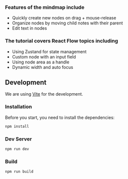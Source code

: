 ### Features of the mindmap include
- Quickly create new nodes on drag + mouse-release
- Organize nodes by moving child notes with their parent
- Edit text in nodes

### The tutorial covers React Flow topics including
- Using Zustand for state management
- Custom node with an input field
- Using node area as a handle
- Dynamic width and auto focus


## Development

We are using [Vite](https://vitejs.dev/) for the development.

### Installation

Before you start, you need to install the dependencies:

```sh
npm install
```

### Dev Server

```sh
npm run dev
```

### Build

```sh
npm run build
```
